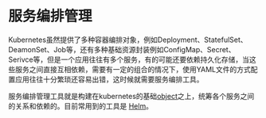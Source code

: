 # 服务编排管理

Kubernetes虽然提供了多种容器编排对象，例如Deployment、StatefulSet、DeamonSet、Job等，还有多种基础资源封装例如ConfigMap、Secret、Serivce等，但是一个应用往往有多个服务，有的可能还要依赖持久化存储，当这些服务之间直接互相依赖，需要有一定的组合的情况下，使用YAML文件的方式配置应用往往十分繁琐还容易出错，这时候就需要服务编排工具。

服务编排管理工具就是构建在kubernetes的基础[object](../concepts/objects.md)之上，统筹各个服务之间的关系和依赖的。目前常用到的工具是 [Helm](https://github.com/kubernetes/helm)。
